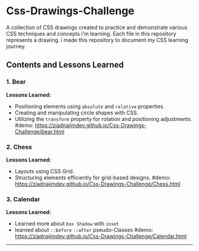 # Css-Drawings-Challenge

A collection of CSS drawings created to practice and demonstrate various CSS techniques and concepts i'm learning. Each file in this repository represents a drawing. i made this repository to document my CSS learning journey.

## Contents and Lessons Learned

### 1. Bear

**Lessons Learned:**
- Positioning elements using `absolute` and `relative` properties.
- Creating and manipulating circle shapes with CSS.
- Utilizing the `transform` property for rotation and positioning adjustments.
#demo: https://ziadnajimdev.github.io/Css-Drawings-Challenge/bear.html
### 2. Chess

**Lessons Learned:**
- Layouts using CSS Grid.
- Structuring elements efficiently for grid-based designs.
#demo: https://ziadnajimdev.github.io/Css-Drawings-Challenge/Chess.html

### 3. Calendar

**Lessons Learned:**
- Learned more about `box Shadow` with `inset`
- learned about `::before` `::after` pseudo-Classes
#demo: https://ziadnajimdev.github.io/Css-Drawings-Challenge/Calendar.html
---

